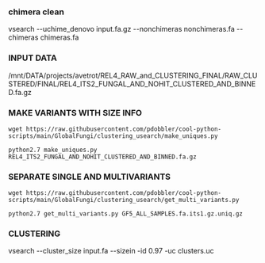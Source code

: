 ### chimera clean

vsearch --uchime_denovo input.fa.gz --nonchimeras nonchimeras.fa --chimeras chimeras.fa

### INPUT DATA

/mnt/DATA/projects/avetrot/REL4_RAW_and_CLUSTERING_FINAL/RAW_CLUSTERED/FINAL/REL4_ITS2_FUNGAL_AND_NOHIT_CLUSTERED_AND_BINNED.fa.gz

### MAKE VARIANTS WITH SIZE INFO

`wget https://raw.githubusercontent.com/pdobbler/cool-python-scripts/main/GlobalFungi/clustering_usearch/make_uniques.py`

`python2.7 make_uniques.py REL4_ITS2_FUNGAL_AND_NOHIT_CLUSTERED_AND_BINNED.fa.gz` 

### SEPARATE SINGLE AND MULTIVARIANTS

`wget https://raw.githubusercontent.com/pdobbler/cool-python-scripts/main/GlobalFungi/clustering_usearch/get_multi_variants.py`

`python2.7 get_multi_variants.py GF5_ALL_SAMPLES.fa.its1.gz.uniq.gz` 

### CLUSTERING

vsearch --cluster_size input.fa --sizein -id 0.97 -uc clusters.uc
